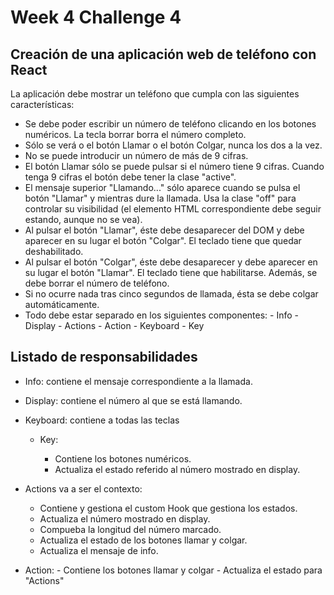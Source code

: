# Week 4 Challenge 4

## Creación de una aplicación web de teléfono con React

La aplicación debe mostrar un teléfono que cumpla con las siguientes características:

- Se debe poder escribir un número de teléfono clicando en los botones numéricos. La tecla borrar borra el número completo.
- Sólo se verá o el botón Llamar o el botón Colgar, nunca los dos a la vez.
- No se puede introducir un número de más de 9 cifras.
- El botón Llamar sólo se puede pulsar si el número tiene 9 cifras. Cuando tenga 9 cifras el botón debe tener la clase "active".
- El mensaje superior "Llamando..." sólo aparece cuando se pulsa el botón "Llamar" y mientras dure la llamada. Usa la clase "off" para controlar su visibilidad (el elemento HTML correspondiente debe seguir estando, aunque no se vea).
- Al pulsar el botón "Llamar", éste debe desaparecer del DOM y debe aparecer en su lugar el botón "Colgar". El teclado tiene que quedar deshabilitado.
- Al pulsar el botón "Colgar", éste debe desaparecer y debe aparecer en su lugar el botón "Llamar". El teclado tiene que habilitarse. Además, se debe borrar el número de teléfono.
- Si no ocurre nada tras cinco segundos de llamada, ésta se debe colgar automáticamente.
- Todo debe estar separado en los siguientes componentes:
      - Info
      - Display
      - Actions
        - Action
      - Keyboard
        - Key

## Listado de responsabilidades

- Info: contiene el mensaje correspondiente a la llamada.
- Display: contiene el número al que se está llamando.
- Keyboard: contiene a todas las teclas

  - Key:

    - Contiene los botones numéricos.
    - Actualiza el estado referido al número mostrado en display.

- Actions va a ser el contexto:
  - Contiene y gestiona el custom Hook que gestiona los estados.
  - Actualiza el número mostrado en display.
  - Compueba la longitud del número marcado.
  - Actualiza el estado de los botones llamar y colgar.
  - Actualiza el mensaje de info.

- Action:
        - Contiene los botones llamar y colgar
        - Actualiza el estado para "Actions"
